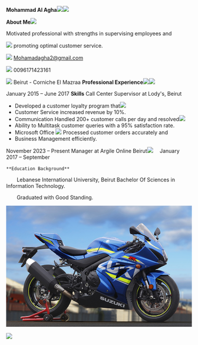 ﻿**Mohammad Al Agha![](Aspose.Words.3c71307f-106d-450d-bc51-ead88f1de612.001.jpeg)![](Aspose.Words.3c71307f-106d-450d-bc51-ead88f1de612.002.png)**

**About Me![](Aspose.Words.3c71307f-106d-450d-bc51-ead88f1de612.003.png)**

Motivated professional with strengths in supervising employees and

![](Aspose.Words.3c71307f-106d-450d-bc51-ead88f1de612.004.png) promoting optimal customer service.

![](Aspose.Words.3c71307f-106d-450d-bc51-ead88f1de612.005.png) Mohamadagha2@gmail.com

![](Aspose.Words.3c71307f-106d-450d-bc51-ead88f1de612.006.png) 0096171423161

![](Aspose.Words.3c71307f-106d-450d-bc51-ead88f1de612.007.png) Beirut - Corniche El Mazraa **Professional Experience![](Aspose.Words.3c71307f-106d-450d-bc51-ead88f1de612.008.png)![](Aspose.Words.3c71307f-106d-450d-bc51-ead88f1de612.009.png)**

January 2015 – June 2017 **Skills**    Call Center Supervisor at Lody's, Beirut

- Developed a customer loyalty program that![](Aspose.Words.3c71307f-106d-450d-bc51-ead88f1de612.010.png)
- Customer Service increased revenue by 10%.
- Communication Handled 200+ customer calls per day and resolved![](Aspose.Words.3c71307f-106d-450d-bc51-ead88f1de612.011.png)
- Ability to Multitask customer queries with a 95% satisfaction rate.
- Microsoft Office ![](Aspose.Words.3c71307f-106d-450d-bc51-ead88f1de612.012.png)  Processed customer orders accurately and
- Business Management efficiently.

November 2023 – Present  Manager at Argile Online Beirut![](Aspose.Words.3c71307f-106d-450d-bc51-ead88f1de612.013.png)
`  `January 2017 – September

    **Education Background**  

`    `Lebanese International      University, Beirut Bachelor Of Sciences in Information       Technology.

`    `Graduated with Good Standing.

![Profile Image](Moe.jpg)

![](Aspose.Words.3c71307f-106d-450d-bc51-ead88f1de612.014.png)


